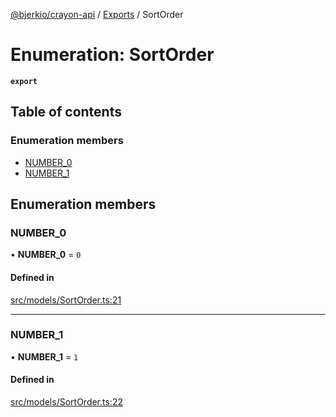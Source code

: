 [@bjerkio/crayon-api](../README.md) / [Exports](../modules.md) / SortOrder

# Enumeration: SortOrder

**`export`**

## Table of contents

### Enumeration members

- [NUMBER\_0](SortOrder.md#number_0)
- [NUMBER\_1](SortOrder.md#number_1)

## Enumeration members

### NUMBER\_0

• **NUMBER\_0** = `0`

#### Defined in

[src/models/SortOrder.ts:21](https://github.com/bjerkio/crayon-api-js/blob/22cd66d/src/models/SortOrder.ts#L21)

___

### NUMBER\_1

• **NUMBER\_1** = `1`

#### Defined in

[src/models/SortOrder.ts:22](https://github.com/bjerkio/crayon-api-js/blob/22cd66d/src/models/SortOrder.ts#L22)

